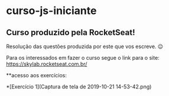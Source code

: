 # curso-js-iniciante

## Curso produzido pela RocketSeat!

Resolução das questões produzida por este que vos escreve. :wink:

Para os interessados em fazer o curso segue o link para o site: https://skylab.rocketseat.com.br/

**acesso aos exercícios:

*[Exercício 1](Captura de tela de 2019-10-21 14-53-42.png)


